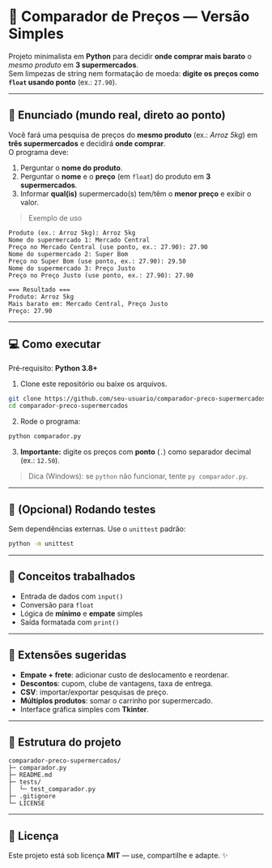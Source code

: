 # 🛒 Comparador de Preços — Versão Simples

Projeto minimalista em **Python** para decidir **onde comprar mais barato** o *mesmo produto* em **3 supermercados**.  
Sem limpezas de string nem formatação de moeda: **digite os preços como `float` usando ponto** (ex.: `27.90`).

---

## 📝 Enunciado (mundo real, direto ao ponto)
Você fará uma pesquisa de preços do **mesmo produto** (ex.: *Arroz 5kg*) em **três supermercados** e decidirá **onde comprar**.  
O programa deve:
1. Perguntar o **nome do produto**.
2. Perguntar o **nome** e o **preço** (em `float`) do produto em **3 supermercados**.
3. Informar **qual(is)** supermercado(s) tem/têm o **menor preço** e exibir o valor.

> Exemplo de uso
```
Produto (ex.: Arroz 5kg): Arroz 5kg
Nome do supermercado 1: Mercado Central
Preço no Mercado Central (use ponto, ex.: 27.90): 27.90
Nome do supermercado 2: Super Bom
Preço no Super Bom (use ponto, ex.: 27.90): 29.50
Nome do supermercado 3: Preço Justo
Preço no Preço Justo (use ponto, ex.: 27.90): 27.90

=== Resultado ===
Produto: Arroz 5kg
Mais barato em: Mercado Central, Preço Justo
Preço: 27.90
```

---

## 💻 Como executar

Pré‑requisito: **Python 3.8+**

1) Clone este repositório ou baixe os arquivos.
```bash
git clone https://github.com/seu-usuario/comparador-preco-supermercados.git
cd comparador-preco-supermercados
```

2) Rode o programa:
```bash
python comparador.py
```

3) **Importante:** digite os preços com **ponto** (`.`) como separador decimal (ex.: `12.50`).

> Dica (Windows): se `python` não funcionar, tente `py comparador.py`.

---

## 🧪 (Opcional) Rodando testes
Sem dependências externas. Use o `unittest` padrão:
```bash
python -m unittest
```

---

## 🎯 Conceitos trabalhados
- Entrada de dados com `input()`  
- Conversão para `float`  
- Lógica de **mínimo** e **empate** simples  
- Saída formatada com `print()`

---

## 🚀 Extensões sugeridas
- **Empate + frete**: adicionar custo de deslocamento e reordenar.
- **Descontos**: cupom, clube de vantagens, taxa de entrega.
- **CSV**: importar/exportar pesquisas de preço.
- **Múltiplos produtos**: somar o carrinho por supermercado.
- Interface gráfica simples com **Tkinter**.

---

## 📂 Estrutura do projeto
```
comparador-preco-supermercados/
├─ comparador.py
├─ README.md
├─ tests/
│  └─ test_comparador.py
├─ .gitignore
└─ LICENSE
```

---

## 📝 Licença
Este projeto está sob licença **MIT** — use, compartilhe e adapte. ✨